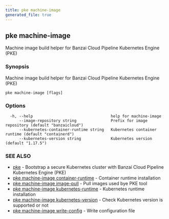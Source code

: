 ```yaml
---
title: pke machine-image
generated_file: true
---
```

## pke machine-image

Machine image build helper for Banzai Cloud Pipeline Kubernetes Engine (PKE)

### Synopsis

Machine image build helper for Banzai Cloud Pipeline Kubernetes Engine (PKE)

```
pke machine-image [flags]
```

### Options

```
  -h, --help                                  help for machine-image
      --image-repository string               Prefix for image repository (default "banzaicloud")
      --kubernetes-container-runtime string   Kubernetes container runtime (default "containerd")
      --kubernetes-version string             Kubernetes version (default "1.17.5")
```

### SEE ALSO

* [pke](/docs/pke/cli/reference/pke/)	 - Bootstrap a secure Kubernetes cluster with Banzai Cloud Pipeline Kubernetes Engine (PKE)
* [pke machine-image container-runtime](/docs/pke/cli/reference/pke_machine-image_container-runtime/)	 - Container runtime installation
* [pke machine-image image-pull](/docs/pke/cli/reference/pke_machine-image_image-pull/)	 - Pull images used bye PKE tool
* [pke machine-image kubernetes-runtime](/docs/pke/cli/reference/pke_machine-image_kubernetes-runtime/)	 - Kubernetes runtime installation
* [pke machine-image kubernetes-version](/docs/pke/cli/reference/pke_machine-image_kubernetes-version/)	 - Check Kubernetes version is supported or not
* [pke machine-image write-config](/docs/pke/cli/reference/pke_machine-image_write-config/)	 - Write configuration file

